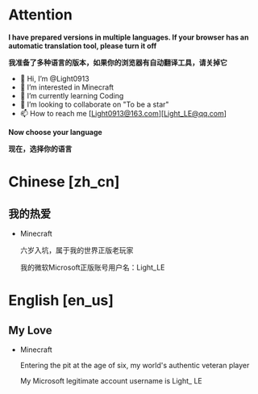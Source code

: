 # Attention

**I have prepared versions in multiple languages. If your browser has an automatic translation tool, please turn it off**

**我准备了多种语言的版本，如果你的浏览器有自动翻译工具，请关掉它**

- 👋 Hi, I’m @Light0913
- 👀 I’m interested in Minecraft
- 🌱 I’m currently learning Coding
- 💞️ I’m looking to collaborate on "To be a star"
- 📫 How to reach me [Light0913@163.com][Light_LE@qq.com]

**Now choose your language**

**现在，选择你的语言**

# Chinese [zh_cn]

## 我的热爱

- Minecraft
  
  六岁入坑，属于我的世界正版老玩家
  
  我的微软Microsoft正版账号用户名：Light_LE

# English [en_us]

## My Love

- Minecraft

  Entering the pit at the age of six, my world's authentic veteran player

  My Microsoft legitimate account username is Light_ LE

<!---
Light0913/Light0913 is a ✨ special ✨ repository because its `README.md` (this file) appears on your GitHub profile.
You can click the Preview link to take a look at your changes.
--->
